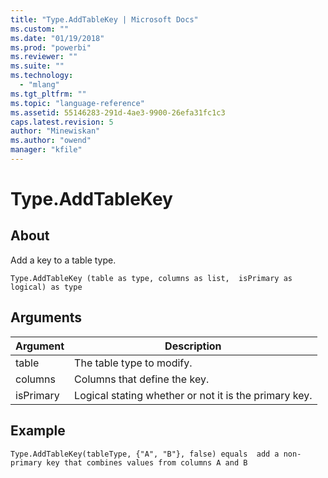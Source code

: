 ```yaml
---
title: "Type.AddTableKey | Microsoft Docs"
ms.custom: ""
ms.date: "01/19/2018"
ms.prod: "powerbi"
ms.reviewer: ""
ms.suite: ""
ms.technology: 
  - "mlang"
ms.tgt_pltfrm: ""
ms.topic: "language-reference"
ms.assetid: 55146283-291d-4ae3-9900-26efa31fc1c3
caps.latest.revision: 5
author: "Minewiskan"
ms.author: "owend"
manager: "kfile"
---
```

# Type.AddTableKey

  
## About  
Add a key to a table type.  
  
```  
Type.AddTableKey (table as type, columns as list,  isPrimary as logical) as type  
```  
  
## Arguments  
  
|Argument|Description|  
|------------|---------------|  
|table|The table type to modify.|  
|columns|Columns that define the key.|  
|isPrimary|Logical stating whether or not it is the primary key.|  
  
## Example  
  
```  
Type.AddTableKey(tableType, {"A", "B"}, false) equals  add a non-primary key that combines values from columns A and B  
```  
